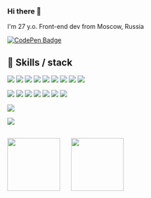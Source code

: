 ### Hi there 👋

I'm 27 y.o. Front-end dev from Moscow, Russia

[![CodePen Badge](https://img.shields.io/badge/CodePen-Profile-informational?style=flat&logo=codepen&logoColor=white&color=black)](https://codepen.io/anehkayasha)

## 💼 Skills / stack

![](https://img.shields.io/badge/React.js-informational?style=flat&logo=React&logoColor=white&color=yellow)
![](https://img.shields.io/badge/JavaScript-informational?style=flat&logo=JavaScript&logoColor=white&color=yellow)
![](https://img.shields.io/badge/Git-informational?style=flat&logo=Git&logoColor=white&color=yellow)
![](https://img.shields.io/badge/HTML5-informational?style=flat&logo=HTML5&logoColor=white&color=yellow)
![](https://img.shields.io/badge/CSS3-informational?style=flat&logo=CSS3&logoColor=white&color=yellow)
![](https://img.shields.io/badge/Sass-informational?style=flat&logo=Sass&logoColor=white&color=yellow)
![](https://img.shields.io/badge/Webpack-informational?style=flat&logo=Webpack&logoColor=white&color=yellow)
![](https://img.shields.io/badge/Figma-informational?style=flat&logo=Figma&logoColor=white&color=yellow)
![](https://img.shields.io/badge/Less-informational?style=flat&logo=Less&logoColor=white&color=yellow)

![](https://img.shields.io/badge/BEM-informational?style=flat&logo=BEM&logoColor=white&color=green)
![](https://img.shields.io/badge/SPA-informational?style=flat&logo=React&logoColor=white&color=green)
![](https://img.shields.io/badge/OOP-informational?style=flat&logo=JavaScript&logoColor=white&color=green)
![](https://img.shields.io/badge/ES6-informational?style=flat&logo=JavaScript&logoColor=white&color=green)
![](https://img.shields.io/badge/Адаптивная_вёрстка-informational?style=flat&logo=CSS3&logoColor=white&color=green)
![](https://img.shields.io/badge/Семантическая_верстка-informational?style=flat&logo=HTML5&logoColor=white&color=green)
![](https://img.shields.io/badge/Кроссбраузерная_верстка-informational?style=flat&logo=CSS3&logoColor=white&color=green)

![](https://img.shields.io/badge/Bootstrap-informational?style=flat&logo=Bootstrap&logoColor=white&color=blue)

![](https://www.codewars.com/users/HannahStarling/badges/micro)

##
<div>
   <a href="https://github-readme-stats.vercel.app/api/top-langs/?username=hannahstarling&theme=radical&layout=compact">
    <img align="left" height="120" style="margin-right: 25px" src="https://github-readme-stats.vercel.app/api/top-langs/?username=hannahstarling&theme=radical&layout=compact"/>
  </a>
  <a href="https://github-readme-stats.vercel.app/api?username=hannahstarling&show_icons=true&theme=radical">
    <img  align="left" height="120" src="https://github-readme-stats.vercel.app/api?username=hannahstarling&show_icons=true&theme=radical" />
  </a>
</div>
